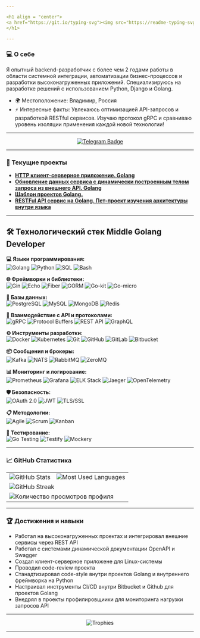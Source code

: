```yaml
---

<h1 align = "center">
<a href="https://git.io/typing-svg"><img src="https://readme-typing-svg.demolab.com?font=Fira+Code&size=90&duration=2000&pause=1000&color=1FF724&background=000000F0&center=true&vCenter=true&multiline=true&width=1920&height=384&lines=Привет!;Меня+зовут+Александр+;Golang+developer" alt="Typing SVG" /></a>
</h1>

---
```


### 💻 О себе
Я опытный backend-разработчик с более чем 2 годами работы в области системной интеграции, автоматизации бизнес-процессов и разработки высоконагруженных приложений. Специализируюсь на разработке решений с использованием Python, Django и Golang.

- 🌍 Местоположение: Владимир, Россия
- ⚡ Интересные факты: Увлекаюсь оптимизацией API-запросов и разработкой RESTful сервисов. Изучаю протокол gRPC и сравниваю уровень изоляции применения каждой новой технологии!

---

<p align="center">
  <a href="https://t.me/akkkotensssei">
    <img src="https://img.shields.io/badge/-Telegram-2CA5E0?style=flat&logo=telegram&logoColor=white" alt="Telegram Badge" />
  </a>
</p>

---

### 🚀 Текущие проекты
- **[HTTP клиент-серверное приложение. Golang](https://github.com/ako10sei/goHTTP)**
- **[Обновление данных сервиса с динамически построенным телом запроса из внешнего API. Golang](https://github.com/ako10sei/updateDataService)**
- **[Шаблон проектов Golang.](https://github.com/ako10sei/GolangBaseTemplate)**
- **[RESTFul API сервис на Golang. Пет-проект изучения архитектуры внутри языка](https://github.com/ako10sei/RESTFullGolang)** 

---

<h2> 🛠️ Технологический стек Middle Golang Developer </h2>

<p>
  <strong>💻 Языки программирования:</strong> <br>
  <img src="https://img.shields.io/badge/Go-00ADD8?style=for-the-badge&logo=go&logoColor=white" alt="Golang">
  <img src="https://img.shields.io/badge/Python-3776AB?style=for-the-badge&logo=python&logoColor=white" alt="Python">
  <img src="https://img.shields.io/badge/SQL-003B57?style=for-the-badge&logo=postgresql&logoColor=white" alt="SQL">
  <img src="https://img.shields.io/badge/Bash-4EAA25?style=for-the-badge&logo=gnubash&logoColor=white" alt="Bash">
</p>

<p>
  <strong>🌐 Фреймворки и библиотеки:</strong> <br>
  <img src="https://img.shields.io/badge/Gin-00ADD8?style=for-the-badge&logo=go&logoColor=white" alt="Gin">
  <img src="https://img.shields.io/badge/Echo-00ADD8?style=for-the-badge&logo=go&logoColor=white" alt="Echo">
  <img src="https://img.shields.io/badge/Fiber-00ADD8?style=for-the-badge&logo=go&logoColor=white" alt="Fiber">
  <img src="https://img.shields.io/badge/GORM-00ADD8?style=for-the-badge&logo=go&logoColor=white" alt="GORM">
  <img src="https://img.shields.io/badge/go--kit-00ADD8?style=for-the-badge&logo=go&logoColor=white" alt="Go-kit">
  <img src="https://img.shields.io/badge/go--micro-00ADD8?style=for-the-badge&logo=go&logoColor=white" alt="Go-micro">
</p>

<p>
  <strong>💾 Базы данных:</strong> <br>
  <img src="https://img.shields.io/badge/PostgreSQL-336791?style=for-the-badge&logo=postgresql&logoColor=white" alt="PostgreSQL">
  <img src="https://img.shields.io/badge/MySQL-4479A1?style=for-the-badge&logo=mysql&logoColor=white" alt="MySQL">
  <img src="https://img.shields.io/badge/MongoDB-47A248?style=for-the-badge&logo=mongodb&logoColor=white" alt="MongoDB">
  <img src="https://img.shields.io/badge/Redis-DC382D?style=for-the-badge&logo=redis&logoColor=white" alt="Redis">
</p>

<p>
  <strong>🚀 Взаимодействие с API и протоколами:</strong> <br>
  <img src="https://img.shields.io/badge/gRPC-4285F4?style=for-the-badge&logo=grpc&logoColor=white" alt="gRPC">
  <img src="https://img.shields.io/badge/Protocol Buffers-4285F4?style=for-the-badge&logo=grpc&logoColor=white" alt="Protocol Buffers">
  <img src="https://img.shields.io/badge/REST-02569B?style=for-the-badge&logo=rest&logoColor=white" alt="REST API">
  <img src="https://img.shields.io/badge/GraphQL-E10098?style=for-the-badge&logo=graphql&logoColor=white" alt="GraphQL">
</p>

<p>
  <strong>⚙️ Инструменты разработки:</strong> <br>
  <img src="https://img.shields.io/badge/Docker-2496ED?style=for-the-badge&logo=docker&logoColor=white" alt="Docker">
  <img src="https://img.shields.io/badge/Kubernetes-326CE5?style=for-the-badge&logo=kubernetes&logoColor=white" alt="Kubernetes">
  <img src="https://img.shields.io/badge/Git-F05032?style=for-the-badge&logo=git&logoColor=white" alt="Git">
  <img src="https://img.shields.io/badge/GitHub-181717?style=for-the-badge&logo=github&logoColor=white" alt="GitHub">
  <img src="https://img.shields.io/badge/GitLab-FC6D26?style=for-the-badge&logo=gitlab&logoColor=white" alt="GitLab">
  <img src="https://img.shields.io/badge/Bitbucket-0052CC?style=for-the-badge&logo=bitbucket&logoColor=white" alt="Bitbucket">
</p>

<p>
  <strong>📦 Сообщения и брокеры:</strong> <br>
  <img src="https://img.shields.io/badge/Apache%20Kafka-231F20?style=for-the-badge&logo=apachekafka&logoColor=white" alt="Kafka">
  <img src="https://img.shields.io/badge/NATS-199bfc?style=for-the-badge&logo=nats&logoColor=white" alt="NATS">
  <img src="https://img.shields.io/badge/RabbitMQ-FF6600?style=for-the-badge&logo=rabbitmq&logoColor=white" alt="RabbitMQ">
  <img src="https://img.shields.io/badge/ZeroMQ-DF0000?style=for-the-badge&logo=zeromq&logoColor=white" alt="ZeroMQ">
</p>

<p>
  <strong>📊 Мониторинг и логирование:</strong> <br>
  <img src="https://img.shields.io/badge/Prometheus-E6522C?style=for-the-badge&logo=prometheus&logoColor=white" alt="Prometheus">
  <img src="https://img.shields.io/badge/Grafana-F46800?style=for-the-badge&logo=grafana&logoColor=white" alt="Grafana">
  <img src="https://img.shields.io/badge/ELK%20Stack-005571?style=for-the-badge&logo=elasticsearch&logoColor=white" alt="ELK Stack">
  <img src="https://img.shields.io/badge/Jaeger-0091DA?style=for-the-badge&logo=jaeger&logoColor=white" alt="Jaeger">
  <img src="https://img.shields.io/badge/OpenTelemetry-3A33D1?style=for-the-badge&logo=opentelemetry&logoColor=white" alt="OpenTelemetry">
</p>

<p>
  <strong>🛡️ Безопасность:</strong> <br>
  <img src="https://img.shields.io/badge/OAuth-4285F4?style=for-the-badge&logo=oauth&logoColor=white" alt="OAuth 2.0">
  <img src="https://img.shields.io/badge/JWT-000000?style=for-the-badge&logo=jsonwebtokens&logoColor=white" alt="JWT">
  <img src="https://img.shields.io/badge/TLS-003366?style=for-the-badge&logo=tls&logoColor=white" alt="TLS/SSL">
</p>

<p>
  <strong>📋 Методологии:</strong> <br>
  <img src="https://img.shields.io/badge/Agile-007ACC?style=for-the-badge&logo=agile&logoColor=white" alt="Agile">
  <img src="https://img.shields.io/badge/Scrum-6DB33F?style=for-the-badge&logo=scrumalliance&logoColor=white" alt="Scrum">
  <img src="https://img.shields.io/badge/Kanban-00BFFF?style=for-the-badge&logo=kanban&logoColor=white" alt="Kanban">
</p>

<p>
  <strong>🧪 Тестирование:</strong> <br>
  <img src="https://img.shields.io/badge/Go_Testing-00ADD8?style=for-the-badge&logo=go&logoColor=white" alt="Go Testing">
  <img src="https://img.shields.io/badge/Testify-00ADD8?style=for-the-badge&logo=go&logoColor=white" alt="Testify">
  <img src="https://img.shields.io/badge/Mockery-00ADD8?style=for-the-badge&logo=go&logoColor=white" alt="Mockery">
</p>

---

### 📈 GitHub Статистика

<div align="center">
  <table>
    <tr>
      <td>
        <img src="https://github-readme-stats.vercel.app/api?username=ako10sei&show_icons=true&theme=radical" alt="GitHub Stats" />
      </td>
      <td>
        <img src="https://github-readme-stats.vercel.app/api/top-langs/?username=ako10sei&layout=compact&theme=radical" alt="Most Used Languages" />
      </td>
    </tr>
    <tr>
      <td colspan="2">
        <img src="https://github-readme-streak-stats.herokuapp.com/?user=ako10sei&theme=radical" alt="GitHub Streak" />
      </td>
    </tr>
    <tr>
      <td colspan="2">
        <img src="https://komarev.com/ghpvc/?username=ako10sei&style=flat-square&color=blue" alt="Количество просмотров профиля" />
      </td>
    </tr>
  </table>
</div>


---

### 🏆 Достижения и навыки
- Работал на высоконагруженных проектах и интегрировал внешние сервисы через REST API
- Работал с системами динамической документации OpenAPI и Swagger
- Создал клиент-серверное приложене для Linux-системы
- Проводил code-review проекта
- Станадтизировал code-style внутри проектов Golang и внутреннего фреймворка на Python
- Настраивал инструменты CI/CD внутри Bitbucket и Github для проектов Golang
- Внедрял в проекты профилировщиики для мониторинга нагрузки запросов API

---

<p align="center">
  <img src="https://github-profile-trophy.vercel.app/?username=ako10sei&theme=darkhub&column=3&margin-w=15&margin-h=15" alt="Trophies" />
</p>

---
